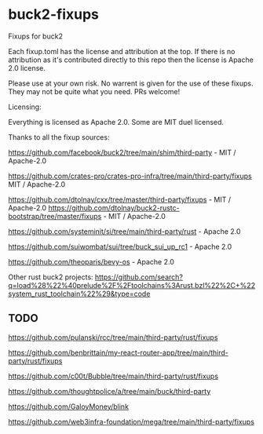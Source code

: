 # buck2-fixups
Fixups for buck2

Each fixup.toml has the license and attribution at the top.
If there is no attribution as it's contributed directly to this repo then the license is Apache 2.0 license.

Please use at your own risk. No warrent is given for the use of these fixups.
They may not be quite what you need. PRs welcome!

Licensing:

Everything is licensed as Apache 2.0. Some are MIT duel licensed.

Thanks to all the fixup sources:

https://github.com/facebook/buck2/tree/main/shim/third-party - MIT / Apache-2.0

https://github.com/crates-pro/crates-pro-infra/tree/main/third-party/fixups
MIT / Apache-2.0

https://github.com/dtolnay/cxx/tree/master/third-party/fixups - MIT / Apache-2.0
https://github.com/dtolnay/buck2-rustc-bootstrap/tree/master/fixups - MIT / Apache-2.0

https://github.com/systeminit/si/tree/main/third-party/rust - Apache 2.0

https://github.com/suiwombat/sui/tree/buck_sui_up_rc1 - Apache 2.0

https://github.com/theoparis/bevy-os - Apache 2.0


Other rust buck2 projects:
https://github.com/search?q=load%28%22%40prelude%2F%2Ftoolchains%3Arust.bzl%22%2C+%22system_rust_toolchain%22%29&type=code


## TODO

https://github.com/pulanski/rcc/tree/main/third-party/rust/fixups


https://github.com/benbrittain/my-react-router-app/tree/main/third-party/rust/fixups

https://github.com/c00t/Bubble/tree/main/third-party/rust/fixups

https://github.com/thoughtpolice/a/tree/main/buck/third-party



https://github.com/GaloyMoney/blink

https://github.com/web3infra-foundation/mega/tree/main/third-party/fixups
